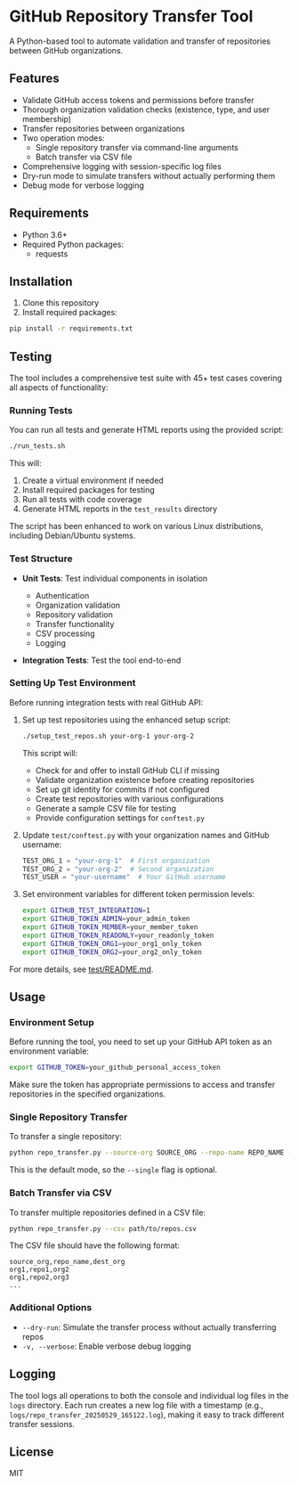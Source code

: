 # GitHub Repository Transfer Tool

A Python-based tool to automate validation and transfer of repositories between GitHub organizations.

## Features

- Validate GitHub access tokens and permissions before transfer
- Thorough organization validation checks (existence, type, and user membership)
- Transfer repositories between organizations
- Two operation modes:
  - Single repository transfer via command-line arguments
  - Batch transfer via CSV file
- Comprehensive logging with session-specific log files
- Dry-run mode to simulate transfers without actually performing them
- Debug mode for verbose logging

## Requirements

- Python 3.6+
- Required Python packages:
  - requests

## Installation

1. Clone this repository
2. Install required packages:

```bash
pip install -r requirements.txt
```

## Testing

The tool includes a comprehensive test suite with 45+ test cases covering all aspects of functionality:

### Running Tests

You can run all tests and generate HTML reports using the provided script:

```bash
./run_tests.sh
```

This will:
1. Create a virtual environment if needed
2. Install required packages for testing
3. Run all tests with code coverage
4. Generate HTML reports in the `test_results` directory

The script has been enhanced to work on various Linux distributions, including Debian/Ubuntu systems.

### Test Structure

- **Unit Tests**: Test individual components in isolation
  - Authentication
  - Organization validation
  - Repository validation
  - Transfer functionality
  - CSV processing
  - Logging

- **Integration Tests**: Test the tool end-to-end

### Setting Up Test Environment

Before running integration tests with real GitHub API:

1. Set up test repositories using the enhanced setup script:
   ```bash
   ./setup_test_repos.sh your-org-1 your-org-2
   ```
   
   This script will:
   - Check for and offer to install GitHub CLI if missing
   - Validate organization existence before creating repositories
   - Set up git identity for commits if not configured
   - Create test repositories with various configurations
   - Generate a sample CSV file for testing
   - Provide configuration settings for `conftest.py`

2. Update `test/conftest.py` with your organization names and GitHub username:
   ```python
   TEST_ORG_1 = "your-org-1"  # First organization
   TEST_ORG_2 = "your-org-2"  # Second organization
   TEST_USER = "your-username"  # Your GitHub username
   ```

3. Set environment variables for different token permission levels:
   ```bash
   export GITHUB_TEST_INTEGRATION=1
   export GITHUB_TOKEN_ADMIN=your_admin_token
   export GITHUB_TOKEN_MEMBER=your_member_token
   export GITHUB_TOKEN_READONLY=your_readonly_token
   export GITHUB_TOKEN_ORG1=your_org1_only_token
   export GITHUB_TOKEN_ORG2=your_org2_only_token
   ```

For more details, see [test/README.md](test/README.md).

## Usage

### Environment Setup

Before running the tool, you need to set up your GitHub API token as an environment variable:

```bash
export GITHUB_TOKEN=your_github_personal_access_token
```

Make sure the token has appropriate permissions to access and transfer repositories in the specified organizations.

### Single Repository Transfer

To transfer a single repository:

```bash
python repo_transfer.py --source-org SOURCE_ORG --repo-name REPO_NAME --dest-org DEST_ORG
```

This is the default mode, so the `--single` flag is optional.

### Batch Transfer via CSV

To transfer multiple repositories defined in a CSV file:

```bash
python repo_transfer.py --csv path/to/repos.csv
```

The CSV file should have the following format:

```
source_org,repo_name,dest_org
org1,repo1,org2
org1,repo2,org3
...
```

### Additional Options

- `--dry-run`: Simulate the transfer process without actually transferring repos
- `-v, --verbose`: Enable verbose debug logging

## Logging

The tool logs all operations to both the console and individual log files in the `logs` directory. Each run creates a new log file with a timestamp (e.g., `logs/repo_transfer_20250529_165122.log`), making it easy to track different transfer sessions.

## License

MIT
